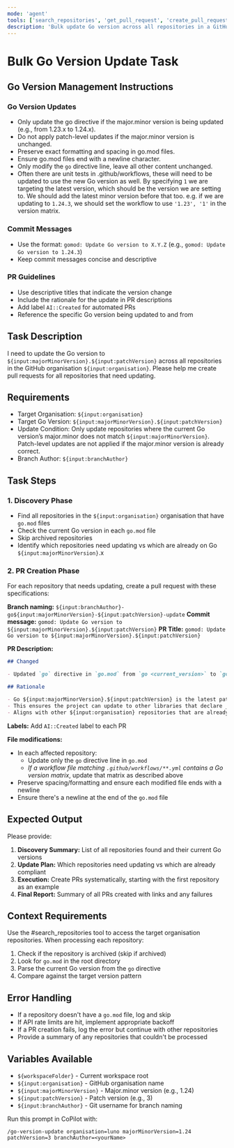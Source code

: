 ```yaml
---
mode: 'agent'
tools: ['search_repositories', 'get_pull_request', 'create_pull_request', 'update_pull_request', 'create_or_update_file', 'Codebase']
description: 'Bulk update Go version across all repositories in a GitHub organisation'
---
```


# Bulk Go Version Update Task

## Go Version Management Instructions

### Go Version Updates

- Only update the go directive if the major.minor version is being updated (e.g., from 1.23.x to 1.24.x).
- Do not apply patch-level updates if the major.minor version is unchanged.
- Preserve exact formatting and spacing in go.mod files.
- Ensure go.mod files end with a newline character.
- Only modify the `go` directive line, leave all other content unchanged.
- Often there are unit tests in .github/workflows, these will need to be updated to use the new Go version as well. By specifying `1` we are targeting the latest version, which should be the version we are setting to. We should add the latest minor version before that too. e.g. if we are updating to `1.24.3`, we should set the workflow to use `'1.23', '1'` in the version matrix.

### Commit Messages

- Use the format: `gomod: Update Go version to X.Y.Z` (e.g., `gomod: Update Go version to 1.24.3`)
- Keep commit messages concise and descriptive

### PR Guidelines

- Use descriptive titles that indicate the version change
- Include the rationale for the update in PR descriptions
- Add label `AI::Created` for automated PRs
- Reference the specific Go version being updated to and from

## Task Description

I need to update the Go version to `${input:majorMinorVersion}.${input:patchVersion}` across all repositories in the GitHub organisation `${input:organisation}`. Please help me create pull requests for all repositories that need updating.

## Requirements

- Target Organisation: `${input:organisation}`
- Target Go Version: `${input:majorMinorVersion}.${input:patchVersion}`
- Update Condition: Only update repositories where the current Go version’s major.minor does not match `${input:majorMinorVersion}`. Patch-level updates are not applied if the major.minor version is already correct.
- Branch Author: `${input:branchAuthor}`

## Task Steps

### 1. Discovery Phase

- Find all repositories in the `${input:organisation}` organisation that have `go.mod` files
- Check the current Go version in each `go.mod` file
- Skip archived repositories
- Identify which repositories need updating vs which are already on Go `${input:majorMinorVersion}`.x

### 2. PR Creation Phase

For each repository that needs updating, create a pull request with these specifications:

**Branch naming:** `${input:branchAuthor}-go${input:majorMinorVersion}-${input:patchVersion}-update`
**Commit message:** `gomod: Update Go version to ${input:majorMinorVersion}.${input:patchVersion}`
**PR Title:** `gomod: Update Go version to ${input:majorMinorVersion}.${input:patchVersion}`

**PR Description:**

```markdown
## Changed

- Updated `go` directive in `go.mod` from `go <current_version>` to `go ${input:majorMinorVersion}.${input:patchVersion}`

## Rationale

- Go ${input:majorMinorVersion}.${input:patchVersion} is the latest patch release of Go ${input:majorMinorVersion}
- This ensures the project can update to other libraries that declare _their_ minimum version as ${input:majorMinorVersion}
- Aligns with other ${input:organisation} repositories that are already using Go ${input:majorMinorVersion}.x
```

**Labels:** Add `AI::Created` label to each PR

**File modifications:**

- In each affected repository:
  - Update only the `go` directive line in `go.mod`
  - _If a workflow file matching `.github/workflows/**.yml` contains a Go
    version matrix_, update that matrix as described above
- Preserve spacing/formatting and ensure each modified file ends with a newline
- Ensure there's a newline at the end of the `go.mod` file

## Expected Output

Please provide:

1. **Discovery Summary:** List of all repositories found and their current Go versions
2. **Update Plan:** Which repositories need updating vs which are already compliant
3. **Execution:** Create PRs systematically, starting with the first repository as an example
4. **Final Report:** Summary of all PRs created with links and any failures

## Context Requirements

Use the #search_repositories tool to access the target organisation repositories. When processing each repository:

1. Check if the repository is archived (skip if archived)
2. Look for `go.mod` in the root directory
3. Parse the current Go version from the `go` directive
4. Compare against the target version pattern

## Error Handling

- If a repository doesn't have a `go.mod` file, log and skip
- If API rate limits are hit, implement appropriate backoff
- If a PR creation fails, log the error but continue with other repositories
- Provide a summary of any repositories that couldn't be processed

## Variables Available

- `${workspaceFolder}` - Current workspace root
- `${input:organisation}` - GitHub organisation name
- `${input:majorMinorVersion}` - Major.minor version (e.g., 1.24)
- `${input:patchVersion}` - Patch version (e.g., 3)
- `${input:branchAuthor}` - Git username for branch naming

Run this prompt in CoPilot with:

```shell
/go-version-update organisation=luno majorMinorVersion=1.24 patchVersion=3 branchAuthor=<yourName>
```
